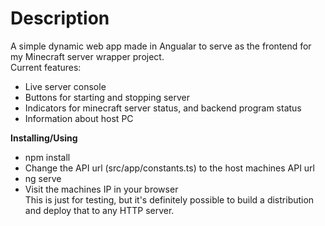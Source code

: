 # Description
A simple dynamic web app made in Angualar to serve as the frontend for my Minecraft server wrapper project.       
Current features:
- Live server console
- Buttons for starting and stopping server
- Indicators for minecraft server status, and backend program status
- Information about host PC    

**Installing/Using**   
- npm install
- Change the API url (src/app/constants.ts) to the host machines API url
- ng serve
- Visit the machines IP in your browser     
This is just for testing, but it's definitely possible to build a distribution and deploy that to any HTTP server. 
